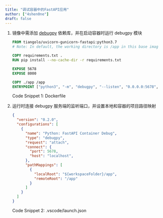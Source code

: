 ```yaml
---
title: "调试容器中的FastAPI应用"
author: ["4shen0ne"]
draft: false
---
```


1.  镜像中需添加 [debugpy](https://github.com/microsoft/debugpy) 依赖库，并在启动容器时运行 debugpy 模块
    ```dockerfile
    FROM tiangolo/uvicorn-gunicorn-fastapi:python3.7
    # Note: In default, the working directory is /app in this base image.

    COPY requirements.txt .
    RUN pip install --no-cache-dir -r requirements.txt

    EXPOSE 5678
    EXPOSE 8000

    COPY ./app /app
    ENTRYPOINT ["python3", "-m", "debugpy", "--listen", "0.0.0.0:5678", "-m", "uvicorn", "main:app", "--reload", "--host", "0.0.0.0", "--port", "8000"]
    ```
    <div class="src-block-caption">
      <span class="src-block-number">Code Snippet 1:</span>
      Dockerfile
    </div>

2.  运行时连接 debugpy 服务端的监听端口，并设置本地和容器的项目路径映射
    ```json
    {
      "version": "0.2.0",
      "configurations": [
        {
          "name": "Python: FastAPI Container Debug",
          "type": "debugpy",
          "request": "attach",
          "connect": {
            "port": 5678,
            "host": "localhost",
          },
          "pathMappings": [
            {
              "localRoot": "${workspaceFolder}/app",
              "remoteRoot": "/app"
            }
          ]
        }
      ]
    }
    ```
    <div class="src-block-caption">
      <span class="src-block-number">Code Snippet 2:</span>
      .vscode/launch.json
    </div>
